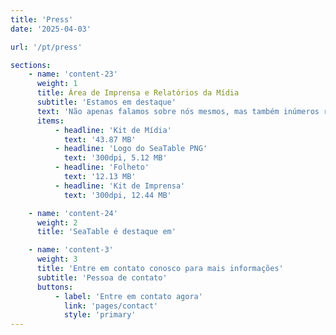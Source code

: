 ```yaml
---
title: 'Press'
date: '2025-04-03'

url: '/pt/press'

sections:
    - name: 'content-23'
      weight: 1
      title: Área de Imprensa e Relatórios da Mídia
      subtitle: 'Estamos em destaque'
      text: 'Não apenas falamos sobre nós mesmos, mas também inúmeros relatórios da mídia o fazem. Você pode encontrá-los todos aqui na nossa área de imprensa. Gostaria de escrever sobre nós também? Fique à vontade! [Entre em contato conosco]({{< relref "pages/contact" >}}) para mais informações.'
      items:
          - headline: 'Kit de Mídia'
            text: '43.87 MB'
          - headline: 'Logo do SeaTable PNG'
            text: '300dpi, 5.12 MB'
          - headline: 'Folheto'
            text: '12.13 MB'
          - headline: 'Kit de Imprensa'
            text: '300dpi, 12.44 MB'

    - name: 'content-24'
      weight: 2
      title: 'SeaTable é destaque em'

    - name: 'content-3'
      weight: 3
      title: 'Entre em contato conosco para mais informações'
      subtitle: 'Pessoa de contato'
      buttons:
          - label: 'Entre em contato agora'
            link: 'pages/contact'
            style: 'primary'
---
```

